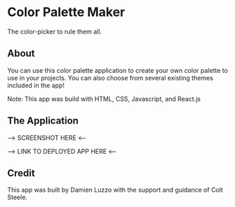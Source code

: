 # Color Palette Maker

The color-picker to rule them all.

## About

You can use this color palette application to create your own color palette to use in your projects. You can also choose from several existing themes included in the app!

Note: This app was build with HTML, CSS, Javascript, and React.js

## The Application

-->  SCREENSHOT HERE  <--

-->  LINK TO DEPLOYED APP HERE  <--

## Credit

This app was built by Damien Luzzo with the support and guidance of Colt Steele. 

